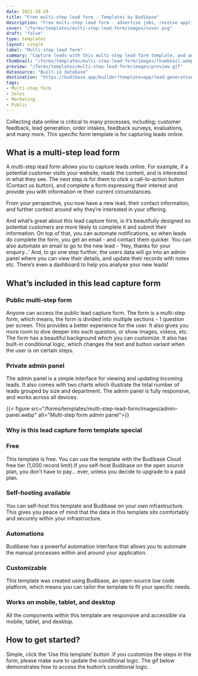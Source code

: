 ```yaml
---
date: 2021-10-20
title: "Free multi-step lead form - Templates by Budibase"
description: "Free multi-step lead form - advertise jobs, receive applications, and track candidates. Browse through our selection of free application templates and build an internal application in minutes."
cover: "/forms/templates/multi-step-lead-form/images/cover.png"
draft: "false"
type: templates
layout: single
label: "Multi-step lead form"
summary: "Capture leads with this multi-step lead form template, and analyse results with a private admin panel."
thumbnail: "/forms/templates/multi-step-lead-form/images/thumbnail.webp"
preview: "/forms/templates/multi-step-lead-form/images/preview.gif"
datasource: "Built-in database"
destination: "https://budibase.app/builder?template=app/lead-generation"
tags:
- Multi-step form
- Sales
- Marketing
- Public
---
```




Collecting data online is critical to many processes, including; customer feedback, lead generation, order intakes, feedback surveys, evaluations, and many more. This specific form template is for capturing leads online.

## What is a multi-step lead form

A multi-step lead form allows you to capture leads online. For example, if a potential customer visits your website, reads the content, and is interested in what they see. The next step is for them to click a call-to-action button (Contact us button), and complete a form expressing their interest and provide you with information re their current circumstances.

From your perspective, you now have a new lead, their contact information, and further context around why they’re interested in your offering. 

And what’s great about this lead capture form, is it’s beautifully designed so potential customers are more likely to complete it and submit their information. On top of that, you can automate notifications, so when leads do complete the form, you get an email - and contact them quicker. You can also automate an email to go to the new lead - ‘Hey, thanks for your enquiry…’ And, to go one step further, the users data will go into an admin panel where you can view their details, and update their records with notes etc. There’s even a dashboard to help you analyse your new leads! 

## What’s included in this lead capture form

### Public multi-step form

Anyone can access the public lead capture form. The form is a multi-step form, which means, the form is divided into multiple sections - 1 question per screen. This provides a better experience for the user. It also gives you more room to dive deeper into each question, or show images, videos, etc. The form has a beautiful background which you can customize. It also has built-in conditional logic, which changes the text and button variant when the user is on certain steps.


### Private admin panel

The admin panel is a simple interface for viewing and updating incoming leads. It also comes with two charts which illustrate the total number of leads grouped by size and department. The admin panel is fully responsive, and works across all devices.

{{< figure src="/forms/templates/multi-step-lead-form/images/admin-panel.webp" alt="Multi-step form admin panel">}} 

### Why is this lead capture form template special

### Free

This template is free. You can use the template with the Budibase Cloud free tier (1,000 record limit).If you self-host Budibase on the open source plan, you don’t have to pay… ever, unless you decide to upgrade to a paid plan. 

### Self-hosting available

You can self-host this template and Budibase on your own infrastructure. This gives you peace of mind that the data in this template sits comfortably and securely within your infrastructure.

### Automations

Budibase has a powerful automation interface that allows you to automate the manual processes within and around your application. 

### Customizable

This template was created using Budibase, an open-source low code platform, which means you can tailor the template to fit your specific needs.

### Works on mobile, tablet, and desktop

All the components within this template are responsive and accessible via mobile, tablet, and desktop.

## How to get started?

Simple, click the ‘Use this template’ button .If you customize the steps in the form, please make sure to update the conditional logic. The gif below demonstrates how to access the button’s conditional logic.

